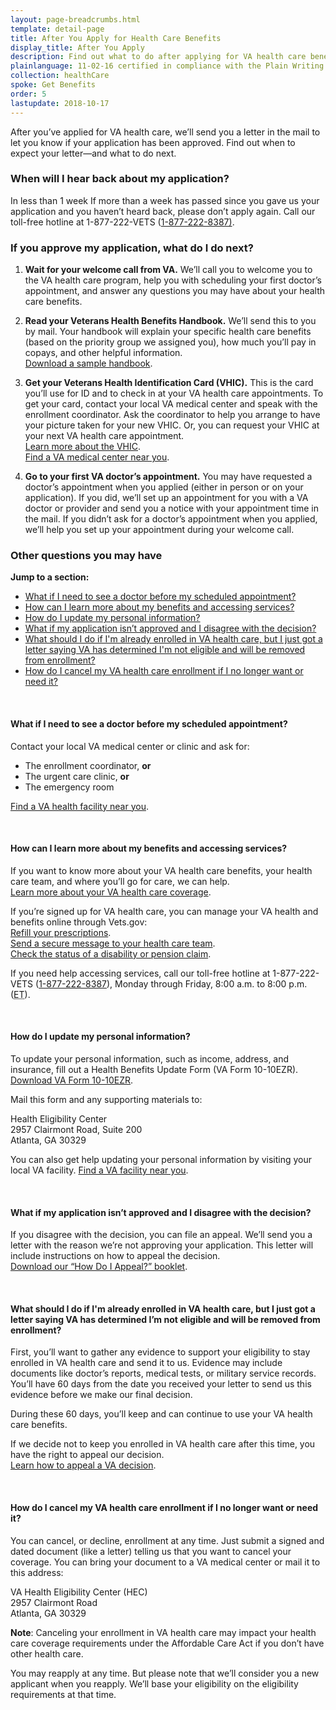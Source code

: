 ```yaml
---
layout: page-breadcrumbs.html
template: detail-page
title: After You Apply for Health Care Benefits
display_title: After You Apply
description: Find out what to do after applying for VA health care benefits, including when to schedule your first VA medical appointment.
plainlanguage: 11-02-16 certified in compliance with the Plain Writing Act
collection: healthCare
spoke: Get Benefits
order: 5
lastupdate: 2018-10-17
---
```


<div class="va-introtext">

After you’ve applied for VA health care, we’ll send you a letter in the mail to let you know if your application has been approved. Find out when to expect your letter—and what to do next.

</div>

### When will I hear back about my application?

<div class="card information" markdown="0">
<span class="number">In less than 1 week</span>
<span class="description">If more than a week has passed since you gave us your application and you haven’t heard back, please don’t apply again. Call our toll-free hotline at 1-877-222-VETS (<a href="tel:+18772228387">1-877-222-8387)</a>.</span>

</div>

### If you approve my application, what do I do next?

<ol class="process">
<li class="process-step list-one">

**Wait for your welcome call from VA.** We’ll call you to welcome you to the VA health care program, help you with scheduling your first doctor’s appointment, and answer any questions you may have about your health care benefits.

</li>

<li class="process-step list-two">

**Read your Veterans Health Benefits Handbook.** We’ll send this to you by mail. Your handbook will explain your specific health care benefits (based on the priority group we assigned you), how much you’ll pay in copays, and other helpful information. <br />
[Download a sample handbook](https://www.va.gov/healthbenefits/vhbh/publications/vhbh_sample_handbook_2014.pdf). <br />

</li>

<li class="process-step list-three">

**Get your Veterans Health Identification Card (VHIC).** This is the card you’ll use for ID and to check in at your VA health care appointments. To get your card, contact your local VA medical center and speak with the enrollment coordinator. Ask the coordinator to help you arrange to have your picture taken for your new VHIC. Or, you can request your VHIC at your next VA health care appointment. <br /> [Learn more about the VHIC](https://www.va.gov/HEALTHBENEFITS/vhic/index.asp). <br />
[Find a VA medical center near you](/find-locations/).

</li>

<li class="process-step list-four">

**Go to your first VA doctor’s appointment.** You may have requested a doctor’s appointment when you applied (either in person or on your application). If you did, we’ll set up an appointment for you with a VA doctor or provider and send you a notice with your appointment time in the mail. If you didn’t ask for a doctor’s appointment when you applied, we’ll help you set up your appointment during your welcome call.

</li>
</ol>

### Other questions you may have

**Jump to a section:**

- [What if I need to see a doctor before my scheduled appointment?](#after-see-doctor)
- [How can I learn more about my benefits and accessing services?](#after-need-help)
- [How do I update my personal information?](#after-update-information)
- [What if my application isn’t approved and I disagree with the decision?](#after-not-approved)
- [What should I do if I'm already enrolled in VA health care, but I just got a letter saying VA has determined I'm not eligible and will be removed from enrollment?](#after-removed-enrollment)
- [How do I cancel my VA health care enrollment if I no longer want or need it?](#after-cancel-enrollment)

<br>

<span id="after-see-doctor">

#### What if I need to see a doctor before my scheduled appointment?

Contact your local VA medical center or clinic and ask for:
- The enrollment coordinator, **or**
- The urgent care clinic, **or**
- The emergency room

[Find a VA health facility near you](/find-locations/).

<br>

<span id="after-need-help">

#### How can I learn more about my benefits and accessing services?

If you want to know more about your VA health care benefits, your health care team, and where you’ll go for care, we can help. <br>
[Learn more about your VA health care coverage](/health-care/about-va-health-benefits/).

If you’re signed up for VA health care, you can manage your VA health and benefits online through Vets.gov: <br>
[Refill your prescriptions](/health-care/refill-track-prescriptions/). <br>
[Send a secure message to your health care team](/health-care/secure-messaging/). <br>
[Check the status of a disability or pension claim](/track-claims/).

If you need help accessing services, call our toll-free hotline at 1-877-222-VETS (<a href="tel:+18772228387">1-877-222-8387</a>), Monday through Friday, 8:00 a.m. to 8:00 p.m. (<abbr title="eastern time">ET</abbr>).

<br>

<span id="after-update-information">

#### How do I update my personal information?

To update your personal information, such as income, address, and insurance, fill out a Health Benefits Update Form (VA Form 10-10EZR). [Download VA Form 10-10EZR](https://www.va.gov/vaforms/medical/pdf/vha-10-10ezr-fill.pdf).

Mail this form and any supporting materials to:

<p class="va-address-block">
Health Eligibility Center<br>
2957 Clairmont Road, Suite 200<br>
Atlanta, GA 30329<br>
</p>

You can also get help updating your personal information by visiting your local VA facility. [Find a VA facility near you](/find-locations/).

<br>

<span id="after-not-approved">

#### What if my application isn’t approved and I disagree with the decision?

If you disagree with the decision, you can file an appeal. We’ll send you a letter with the reason we’re not approving your application. This letter will include instructions on how to appeal the decision. <br>
[Download our “How Do I Appeal?” booklet](https://www.bva.va.gov/docs/Pamphlets/How-Do-I-Appeal-Booklet--508Compliance.pdf).

<br>

<span id="after-removed-enrollment">

#### What should I do if I'm already enrolled in VA health care, but I just got a letter saying VA has determined I’m not eligible and will be removed from enrollment?

First, you’ll want to gather any evidence to support your eligibility to stay enrolled in VA health care and send it to us. Evidence may include documents like doctor’s reports, medical tests, or military service records. You’ll have 60 days from the date you received your letter to send us this evidence before we make our final decision.

During these 60 days, you’ll keep and can continue to use your VA health care benefits.

If we decide not to keep you enrolled in VA health care after this time, you have the right to appeal our decision.<br>
[Learn how to appeal a VA decision](https://www.va.gov/vaforms/va/pdf/VA4107VHA.pdf).

<br>

<span id="after-cancel-enrollment">

#### How do I cancel my VA health care enrollment if I no longer want or need it?

You can cancel, or decline, enrollment at any time. Just submit a signed and dated document (like a letter) telling us that you want to cancel your coverage. You can bring your document to a VA medical center or mail it to this address:
<p class='va-address-block'>
VA Health Eligibility Center (HEC) <br>
2957 Clairmont Road <br>
Atlanta, GA 30329<br>
</p>
<b>Note</b>: Canceling your enrollment in VA health care may impact your health care coverage requirements under the Affordable Care Act if you don’t have other health care.

You may reapply at any time. But please note that we’ll consider you a new applicant when you reapply. We’ll base your eligibility on the eligibility requirements at that time.


<BR>

